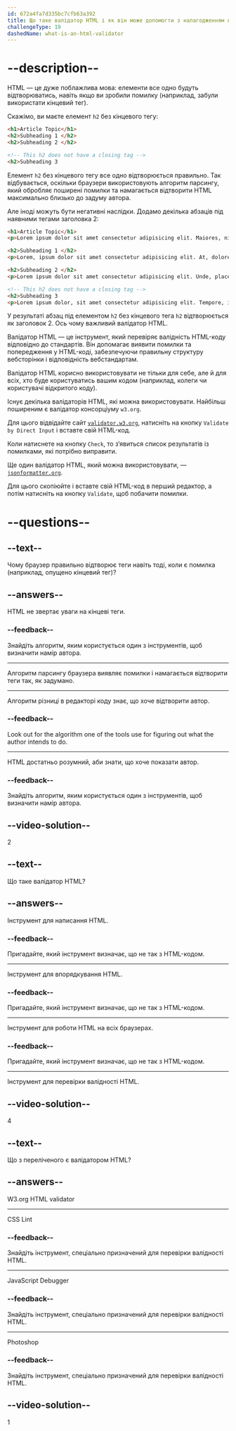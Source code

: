 ```yaml
---
id: 672a4fa7d335bc7cfb63a392
title: Що таке валідатор HTML і як він може допомогти з налагодженням коду?
challengeType: 19
dashedName: what-is-an-html-validator
---
```


# --description--

HTML — це дуже поблажлива мова: елементи все одно будуть відтворюватись, навіть якщо ви зробили помилку (наприклад, забули використати кінцевий тег).

Скажімо, ви маєте елемент `h2` без кінцевого тегу:

```html
<h1>Article Topic</h1>
<h2>Subheading 1 </h2>
<h2>Subheading 2 </h2>

<!-- This h2 does not have a closing tag -->
<h2>Subheading 3
```

Елемент `h2` без кінцевого тегу все одно відтворюється правильно. Так відбувається, оскільки браузери використовують алгоритм парсингу, який обробляє поширені помилки та намагається відтворити HTML максимально близько до задуму автора.

Але іноді можуть бути негативні наслідки. Додамо декілька абзаців під наявними тегами заголовка 2:

```html
<h1>Article Topic</h1>
<p>Lorem ipsum dolor sit amet consectetur adipisicing elit. Maiores, nisi.</p>

<h2>Subheading 1 </h2>
<p>Lorem, ipsum dolor sit amet consectetur adipisicing elit. At, doloremque.</p>

<h2>Subheading 2 </h2>
<p>Lorem ipsum dolor sit amet consectetur adipisicing elit. Unde, placeat.</p>

<!-- This h2 does not have a closing tag -->
<h2>Subheading 3
<p>Lorem ipsum dolor, sit amet consectetur adipisicing elit. Tempore, illum.</p>
```

У результаті абзац під елементом `h2` без кінцевого тега `h2` відтворюється як заголовок 2. Ось чому важливий валідатор HTML.

Валідатор HTML — це інструмент, який перевіряє валідність HTML-коду відповідно до стандартів. Він допомагає виявити помилки та попередження у HTML-коді, забезпечуючи правильну структуру вебсторінки і відповідність вебстандартам.

Валідатор HTML корисно використовувати не тільки для себе, але й для всіх, хто буде користуватись вашим кодом (наприклад, колеги чи користувачі відкритого коду).

Існує декілька валідаторів HTML, які можна використовувати. Найбільш поширеним є валідатор консорціуму `w3.org`.

Для цього відвідайте сайт [`validator.w3.org`](https://validator.w3.org/), натисніть на кнопку `Validate by Direct Input` і вставте свій HTML-код.

Коли натиснете на кнопку `Check`, то з’явиться список результатів із помилками, які потрібно виправити.

Ще один валідатор HTML, який можна використовувати, — [`jsonformatter.org`](https://jsonformatter.org/).

Для цього скопіюйте і вставте свій HTML-код в перший редактор, а потім натисніть на кнопку `Validate`, щоб побачити помилки.

# --questions--

## --text--

Чому браузер правильно відтворює теги навіть тоді, коли є помилка (наприклад, опущено кінцевий тег)?

## --answers--

HTML не звертає уваги на кінцеві теги.

### --feedback--

Знайдіть алгоритм, яким користується один з інструментів, щоб визначити намір автора.

---

Алгоритм парсингу браузера виявляє помилки і намагається відтворити теги так, як задумано.

---

Алгоритм різниці в редакторі коду знає, що хоче відтворити автор.

### --feedback--

Look out for the algorithm one of the tools use for figuring out what the author intends to do.

---

HTML достатньо розумний, аби знати, що хоче показати автор.

### --feedback--

Знайдіть алгоритм, яким користується один з інструментів, щоб визначити намір автора.

## --video-solution--

2

## --text--

Що таке валідатор HTML?

## --answers--

Інструмент для написання HTML.

### --feedback--

Пригадайте, який інструмент визначає, що не так з HTML-кодом.

---

Інструмент для впорядкування HTML.

### --feedback--

Пригадайте, який інструмент визначає, що не так з HTML-кодом.

---

Інструмент для роботи HTML на всіх браузерах.

### --feedback--

Пригадайте, який інструмент визначає, що не так з HTML-кодом.

---

Інструмент для перевірки валідності HTML.

## --video-solution--

4

## --text--

Що з переліченого є валідатором HTML?

## --answers--

W3.org HTML validator

---

CSS Lint

### --feedback--

Знайдіть інструмент, спеціально призначений для перевірки валідності HTML.

---

JavaScript Debugger

### --feedback--

Знайдіть інструмент, спеціально призначений для перевірки валідності HTML.

---

Photoshop

### --feedback--

Знайдіть інструмент, спеціально призначений для перевірки валідності HTML.

## --video-solution--

1
